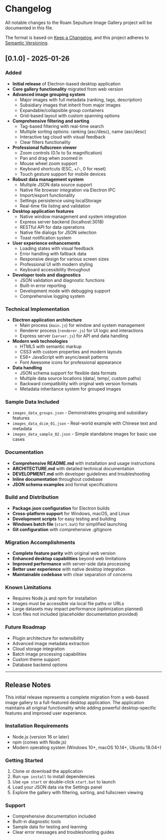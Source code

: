 # Changelog

All notable changes to the Roam Sepulture Image Gallery project will be documented in this file.

The format is based on [Keep a Changelog](https://keepachangelog.com/en/1.0.0/),
and this project adheres to [Semantic Versioning](https://semver.org/spec/v2.0.0.html).

## [0.1.0] - 2025-01-26

### Added
- **Initial release** of Electron-based desktop application
- **Core gallery functionality** migrated from web version
- **Advanced image grouping system**
  - Major images with full metadata (ranking, tags, description)
  - Subsidiary images that inherit from major images
  - Expandable/collapsible group containers
  - Grid-based layout with custom spanning options
- **Comprehensive filtering and sorting**
  - Tag-based filtering with real-time search
  - Multiple sorting options: ranking (asc/desc), name (asc/desc)
  - Interactive tag cloud with visual feedback
  - Clear filters functionality
- **Professional fullscreen viewer**
  - Zoom controls (0.1x to 5x magnification)
  - Pan and drag when zoomed in
  - Mouse wheel zoom support
  - Keyboard shortcuts (ESC, +/-, 0 for reset)
  - Touch gesture support for mobile devices
- **Robust data management system**
  - Multiple JSON data source support
  - Native file browser integration via Electron IPC
  - Import/export functionality
  - Settings persistence using localStorage
  - Real-time file listing and validation
- **Desktop application features**
  - Native window management and system integration
  - Express server backend (localhost:3018)
  - RESTful API for data operations
  - Native file dialogs for JSON selection
  - Toast notification system
- **User experience enhancements**
  - Loading states with visual feedback
  - Error handling with fallback data
  - Responsive design for various screen sizes
  - Professional UI with modern styling
  - Keyboard accessibility throughout
- **Developer tools and diagnostics**
  - JSON validation and diagnostic functions
  - Built-in error reporting
  - Development mode with debugging support
  - Comprehensive logging system

### Technical Implementation
- **Electron application architecture**
  - Main process (`main.js`) for window and system management
  - Renderer process (`renderer.js`) for UI logic and interactions
  - Express server (`server.js`) for API and data handling
- **Modern web technologies**
  - HTML5 with semantic markup
  - CSS3 with custom properties and modern layouts
  - ES6+ JavaScript with async/await patterns
  - Font Awesome icons for professional appearance
- **Data handling**
  - JSON schema support for flexible data formats
  - Multiple data source locations (data/, temp/, custom paths)
  - Backward compatibility with original web version formats
  - Metadata inheritance system for grouped images

### Sample Data Included
- `images_data_groups.json` - Demonstrates grouping and subsidiary features
- `images_data_dcim_01.json` - Real-world example with Chinese text and metadata
- `images_data_sample_02.json` - Simple standalone images for basic use cases

### Documentation
- **Comprehensive README.md** with installation and usage instructions
- **ARCHITECTURE.md** with detailed technical documentation
- **DEVELOPMENT.md** with developer guidelines and troubleshooting
- **Inline documentation** throughout codebase
- **JSON schema examples** and format specifications

### Build and Distribution
- **Package.json configuration** for Electron builds
- **Cross-platform support** for Windows, macOS, and Linux
- **Development scripts** for easy testing and building
- **Windows batch file** (`start.bat`) for simplified launching
- **Git configuration** with comprehensive .gitignore

### Migration Accomplishments
- **Complete feature parity** with original web version
- **Enhanced desktop capabilities** beyond web limitations
- **Improved performance** with server-side data processing
- **Better user experience** with native desktop integration
- **Maintainable codebase** with clear separation of concerns

### Known Limitations
- Requires Node.js and npm for installation
- Images must be accessible via local file paths or URLs
- Large datasets may impact performance (optimization planned)
- Icon files not included (placeholder documentation provided)

### Future Roadmap
- Plugin architecture for extensibility
- Advanced image metadata extraction
- Cloud storage integration
- Batch image processing capabilities
- Custom theme support
- Database backend options

---

## Release Notes

This initial release represents a complete migration from a web-based image gallery to a full-featured desktop application. The application maintains all original functionality while adding powerful desktop-specific features and improved user experience.

### Installation Requirements
- Node.js (version 16 or later)
- npm (comes with Node.js)
- Modern operating system (Windows 10+, macOS 10.14+, Ubuntu 18.04+)

### Getting Started
1. Clone or download the application
2. Run `npm install` to install dependencies
3. Use `npm start` or double-click `start.bat` to launch
4. Load your JSON data via the Settings panel
5. Explore the gallery with filtering, sorting, and fullscreen viewing

### Support
- Comprehensive documentation included
- Built-in diagnostic tools
- Sample data for testing and learning
- Clear error messages and troubleshooting guides
